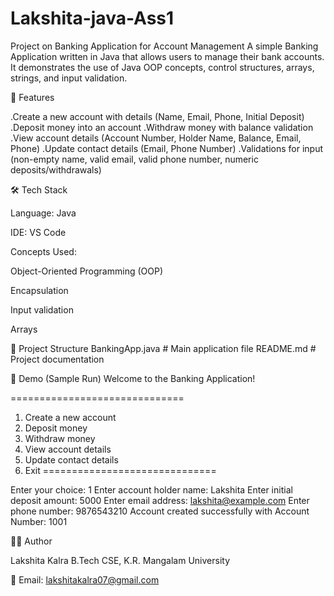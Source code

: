 # Lakshita-java-Ass1
Project on Banking Application for Account Management
A simple Banking Application written in Java that allows users to manage their bank accounts.
It demonstrates the use of Java OOP concepts, control structures, arrays, strings, and input validation.

📌 Features

.Create a new account with details (Name, Email, Phone, Initial Deposit)
.Deposit money into an account
.Withdraw money with balance validation
.View account details (Account Number, Holder Name, Balance, Email, Phone)
.Update contact details (Email, Phone Number)
.Validations for input (non-empty name, valid email, valid phone number, numeric deposits/withdrawals)

🛠️ Tech Stack

Language: Java

IDE: VS Code

Concepts Used:

Object-Oriented Programming (OOP)

Encapsulation

Input validation

Arrays

📂 Project Structure
BankingApp.java   # Main application file
README.md         # Project documentation

📸 Demo (Sample Run)
Welcome to the Banking Application!

==============================
1. Create a new account
2. Deposit money
3. Withdraw money
4. View account details
5. Update contact details
6. Exit
==============================

Enter your choice: 1
Enter account holder name: Lakshita
Enter initial deposit amount: 5000
Enter email address: lakshita@example.com
Enter phone number: 9876543210
Account created successfully with Account Number: 1001

👩‍💻 Author

Lakshita Kalra
B.Tech CSE, K.R. Mangalam University

📧 Email: lakshitakalra07@gmail.com

